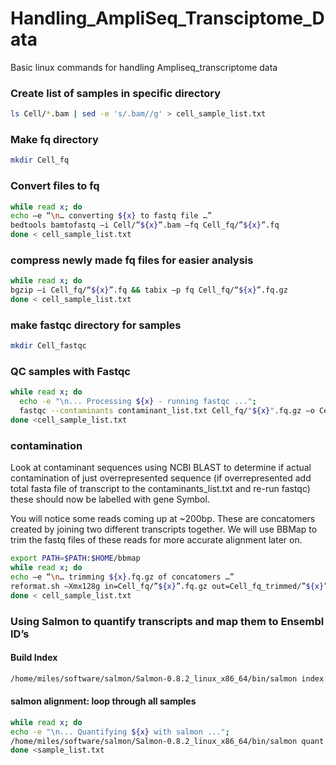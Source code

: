 # Handling_AmpliSeq_Transciptome_Data

Basic linux commands for handling Ampliseq_transcriptome data

### Create list of samples in specific directory
```sh
ls Cell/*.bam | sed -e 's/.bam//g' > cell_sample_list.txt 
```

### Make fq directory 
```sh
mkdir Cell_fq
```

### Convert files to fq
```sh
while read x; do
echo –e “\n… converting ${x} to fastq file …”
bedtools bamtofastq –i Cell/”${x}”.bam –fq Cell_fq/”${x}”.fq
done < cell_sample_list.txt
```

### compress newly made fq files for easier analysis
```sh
while read x; do
bgzip –i Cell_fq/“${x}”.fq && tabix –p fq Cell_fq/“${x}”.fq.gz
done < cell_sample_list.txt
```

### make fastqc directory for samples
```sh
mkdir Cell_fastqc
```

### QC samples with Fastqc
```sh
while read x; do
  echo -e "\n... Processing ${x} - running fastqc ...";
  fastqc --contaminants contaminant_list.txt Cell_fq/"${x}".fq.gz –o Cell_fastqc/;
done <cell_sample_list.txt
```

### contamination
Look at contaminant sequences using NCBI BLAST to determine if actual contamination of just overrepresented sequence 
(if overrepresented add total fasta file of transcript to the contaminants_list.txt and re-run fastqc) these should now 
be labelled with gene Symbol. 

You will notice some reads coming up at ~200bp. These are concatomers created by joining two different transcripts together. 
We will use BBMap to trim the fastq files of these reads for more accurate alignment later on.

```sh
export PATH=$PATH:$HOME/bbmap
while read x; do
echo –e “\n… trimming ${x}.fq.gz of concatomers …”
reformat.sh –Xmx128g in=Cell_fq/”${x}”.fq.gz out=Cell_fq_trimmed/”${x}”_trimmed.fq.gz minlength=50 maxlength=150 overwrite=TRUE
done < cell_sample_list.txt
```

### Using Salmon to quantify transcripts and map them to Ensembl ID’s

#### Build Index 
```sh
/home/miles/software/salmon/Salmon-0.8.2_linux_x86_64/bin/salmon index -t Homo_sapiens.GRCh38.cdna.all.fa.gz -i --type quasi
```

#### salmon alignment: loop through all samples
```sh
while read x; do 
echo -e "\n... Quantifying ${x} with salmon ..."; 
/home/miles/software/salmon/Salmon-0.8.2_linux_x86_64/bin/salmon quant -i hg19_refseq_transcripts/rna_index/ -l A -r Ampliseq/"${x}".fq.gz -p 12 --output Ampliseq_quants/"${x}"_quant;
done <sample_list.txt
```
